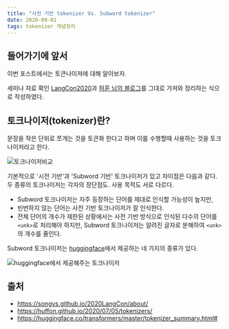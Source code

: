 ```yaml
---
title: "사전 기반 tokenizer Vs. Subword tokenizer"
date: 2020-09-01
tags: tokenizer 개념정리
---
```

## 들어가기에 앞서

이번 포스트에서는 토큰나이져에 대해 알아보자.

세미나 자료 확인 [LangCon2020](https://songys.github.io/2020LangCon/about/)과 [허훈 님의 블로그](https://huffon.github.io/2020/07/05/tokenizers/)를 그대로 가져와 정리하는 식으로 작성하였다.


## 토크나이저(tokenizer)란?

문장을 작은 단위로 쪼개는 것을 토큰화 한다고 하며 이를 수행할때 사용하는 것을 토크나이저라고 한다.

![토크나이저비교](/assets/토크나이저비교.PNG)

기본적으로 '시전 기반'과 'Subword 기반' 토크나이저가 있고 차이점은 다음과 같다. 두 종류의 토크나이저는 각자의 장단점도. 사용 목적도 서로 다르다.

- Subword 토크나이저는 자주 등장하는 단어를 제대로 인식할 가능성이 높지만,
- 빈번하지 않는 단어는 사전 기반 토크나이저가 잘 인식한다.
- 전체 단어의 개수가 제한된 상황에서는 사전 기반 방식으로 인식된 다수의 단어를 `<unk>`로 처리해야 하지만, Subword 토크나이저는 알려진 글자로 분해하여 `<unk>`의 개수를 줄인다.

Subword 토크나이저는 [huggingface](https://huggingface.co/transformers/master/tokenizer_summary.html#)에서 제공하는 네 가지의 종류가 있다.

![huggingface에서 제공해주는 토크나이저](/assets/huggingface에서%20제공해주는%20토크나이저.PNG)

## 출처

- https://songys.github.io/2020LangCon/about/
- https://huffon.github.io/2020/07/05/tokenizers/
- https://huggingface.co/transformers/master/tokenizer_summary.html#
